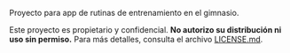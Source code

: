 Proyecto para app de rutinas de entrenamiento en el gimnasio.


Este proyecto es propietario y confidencial. **No autorizo su distribución ni uso sin permiso.** Para más detalles, consulta el archivo [LICENSE.md](./LICENSE.md).
